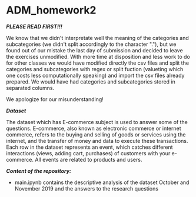 # ADM_homework2

***PLEASE READ FIRST!!!***

We know that we didn't interpretate well the meaning of the categories and subcategories (we didn't split accordingly to the character "."), but we found out of our mistake the last day of submission and decided to leave the exercises unmodified.
With more time at disposition and less work to do for other classes we would have modified directly the csv files and split the categories and subcategories with regex or split fuction (valueting which one costs less computationally speaking) and import the csv files already prepared. We would have had categories and subcategories stored in separated columns.

We apologize for our misunderstanding!

***Dataset***

The dataset which has E-commerce subject is used to answer some of the questions. E-commerce, also known as electronic commerce or internet commerce, refers to the buying and selling of goods or services using the internet, and the transfer of money and data to execute these transactions. Each row in the dataset represents an event, which catches different interactions (views, adding cart, purchases) of customers with your e-commerce. All events are related to products and users.

 
***Content of the repository:***
- main.ipynb contains the descriptive analysis of the dataset October and November 2019 and the answers to the research questions
